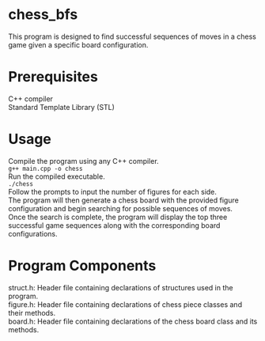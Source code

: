 # chess_bfs
This program is designed to find successful sequences of moves in a chess game given a specific board configuration.
# Prerequisites
C++ compiler </br>
Standard Template Library (STL) </br>
# Usage
Compile the program using any C++ compiler. </br>
`g++ main.cpp -o chess` </br>
Run the compiled executable. </br>
`./chess` </br> 
Follow the prompts to input the number of figures for each side. </br>
The program will then generate a chess board with the provided figure configuration and begin searching for possible sequences of moves. </br>
Once the search is complete, the program will display the top three successful game sequences along with the corresponding board configurations. </br>
# Program Components
struct.h: Header file containing declarations of structures used in the program. </br>
figure.h: Header file containing declarations of chess piece classes and their methods. </br>
board.h: Header file containing declarations of the chess board class and its methods.
